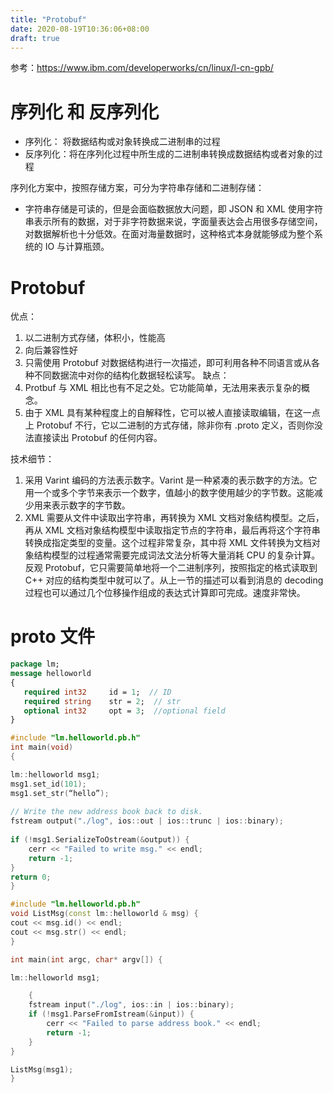 ```yaml
---
title: "Protobuf"
date: 2020-08-19T10:36:06+08:00
draft: true
---
```

参考：https://www.ibm.com/developerworks/cn/linux/l-cn-gpb/

# 序列化 和 反序列化

- 序列化： 将数据结构或对象转换成二进制串的过程
- 反序列化：将在序列化过程中所生成的二进制串转换成数据结构或者对象的过程

序列化方案中，按照存储方案，可分为字符串存储和二进制存储：
- 字符串存储是可读的，但是会面临数据放大问题，即 JSON 和 XML 使用字符串表示所有的数据，对于非字符数据来说，字面量表达会占用很多存储空间，对数据解析也十分低效。在面对海量数据时，这种格式本身就能够成为整个系统的 IO 与计算瓶颈。

# Protobuf
优点：
1. 以二进制方式存储，体积小，性能高
2. 向后兼容性好
3. 只需使用 Protobuf 对数据结构进行一次描述，即可利用各种不同语言或从各种不同数据流中对你的结构化数据轻松读写。
缺点：
1. Protbuf 与 XML 相比也有不足之处。它功能简单，无法用来表示复杂的概念。
2. 由于 XML 具有某种程度上的自解释性，它可以被人直接读取编辑，在这一点上 Protobuf 不行，它以二进制的方式存储，除非你有 .proto 定义，否则你没法直接读出 Protobuf 的任何内容。


技术细节：
1. 采用 Varint 编码的方法表示数字。Varint 是一种紧凑的表示数字的方法。它用一个或多个字节来表示一个数字，值越小的数字使用越少的字节数。这能减少用来表示数字的字节数。
2. XML 需要从文件中读取出字符串，再转换为 XML 文档对象结构模型。之后，再从 XML 文档对象结构模型中读取指定节点的字符串，最后再将这个字符串转换成指定类型的变量。这个过程非常复杂，其中将 XML 文件转换为文档对象结构模型的过程通常需要完成词法文法分析等大量消耗 CPU 的复杂计算。
反观 Protobuf，它只需要简单地将一个二进制序列，按照指定的格式读取到 C++ 对应的结构类型中就可以了。从上一节的描述可以看到消息的 decoding 过程也可以通过几个位移操作组成的表达式计算即可完成。速度非常快。

# proto 文件
```proto
package lm; 
message helloworld 
{ 
   required int32     id = 1;  // ID 
   required string    str = 2;  // str 
   optional int32     opt = 3;  //optional field 
}
```

```c++
#include "lm.helloworld.pb.h"
int main(void) 
{ 

lm::helloworld msg1; 
msg1.set_id(101); 
msg1.set_str(“hello”); 
    
// Write the new address book back to disk. 
fstream output("./log", ios::out | ios::trunc | ios::binary); 
        
if (!msg1.SerializeToOstream(&output)) { 
    cerr << "Failed to write msg." << endl; 
    return -1; 
}         
return 0; 
}
```

```c++
#include "lm.helloworld.pb.h" 
void ListMsg(const lm::helloworld & msg) { 
cout << msg.id() << endl; 
cout << msg.str() << endl; 
} 

int main(int argc, char* argv[]) { 

lm::helloworld msg1; 

    { 
    fstream input("./log", ios::in | ios::binary); 
    if (!msg1.ParseFromIstream(&input)) { 
        cerr << "Failed to parse address book." << endl; 
        return -1; 
    } 
} 

ListMsg(msg1); 
}
```